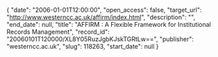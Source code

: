 {
  "date": "2006-01-01T12:00:00", 
  "open_access": false, 
  "target_url": "http://www.westerncc.ac.uk/affirm/index.html", 
  "description": "", 
  "end_date": null, 
  "title": "AFFIRM : A Flexible Framework for Institutional Records Management", 
  "record_id": "20060101T120000/XL8Y05RuzJgbKJskTGRtLw==", 
  "publisher": "westerncc.ac.uk", 
  "slug": 118263, 
  "start_date": null
}

